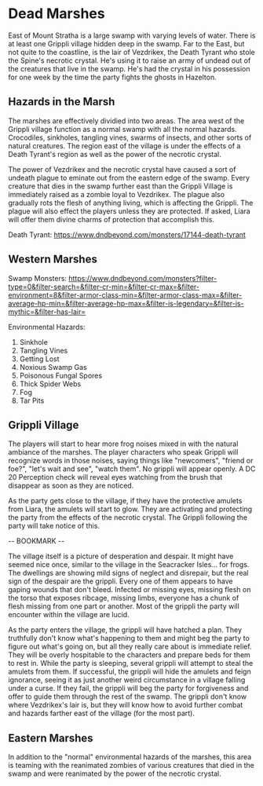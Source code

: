 # Dead Marshes
East of Mount Stratha is a large swamp with varying levels of water. There is at least one Grippli village hidden deep in the swamp. Far to the East, but not quite to the coastline, is the lair of Vezdrikex, the Death Tyrant who stole the Spine's necrotic crystal. He's using it to raise an army of undead out of the creatures that live in the swamp. He's had the crystal in his possession for one week by the time the party fights the ghosts in Hazelton.

## Hazards in the Marsh
The marshes are effectively dividied into two areas. The area west of the Grippli village function as a normal swamp with all the normal hazards. Crocodiles, sinkholes, tangling vines, swarms of insects, and other sorts of natural creatures. The region east of the village is under the effects of a Death Tyrant's region as well as the power of the necrotic crystal.

The power of Vezdrikex and the necrotic crystal have caused a sort of undeath plague to eminate out from the eastern edge of the swamp. Every creature that dies in the swamp further east than the Grippli Village is immediately raised as a zombie loyal to Vezdrikex. The plague also gradually rots the flesh of anything living, which is affecting the Grippli. The plague will also effect the players unless they are protected. If asked, Liara will offer them divine charms of protection that accomplish this.

Death Tyrant: https://www.dndbeyond.com/monsters/17144-death-tyrant

## Western Marshes
Swamp Monsters: https://www.dndbeyond.com/monsters?filter-type=0&filter-search=&filter-cr-min=&filter-cr-max=&filter-environment=8&filter-armor-class-min=&filter-armor-class-max=&filter-average-hp-min=&filter-average-hp-max=&filter-is-legendary=&filter-is-mythic=&filter-has-lair=

Environmental Hazards:
1. Sinkhole
2. Tangling Vines
3. Getting Lost
4. Noxious Swamp Gas
5. Poisonous Fungal Spores
6. Thick Spider Webs
7. Fog
8. Tar Pits

## Grippli Village
The players will start to hear more frog noises mixed in with the natural ambiance of the marshes. The player characters who speak Grippli will recognize words in those noises, saying things like "newcomers", "friend or foe?", "let's wait and see", "watch them". No grippli will appear openly. A DC 20 Perception check will reveal eyes watching from the brush that disappear as soon as they are noticed.

As the party gets close to the village, if they have the protective amulets from Liara, the amulets will start to glow. They are activating and protecting the party from the effects of the necrotic crystal. The Grippli following the party will take notice of this.

-- BOOKMARK --

The village itself is a picture of desperation and despair. It might have seemed nice once, similar to the village in the Seacracker Isles... for frogs. The dwellings are showing mild signs of neglect and disrepair, but the real sign of the despair are the grippli. Every one of them appears to have gaping wounds that don't bleed. Infected or missing eyes, missing flesh on the torso that exposes ribcage, missing limbs, everyone has a chunk of flesh missing from one part or another. Most of the grippli the party will encounter within the village are lucid.

As the party enters the village, the grippli will have hatched a plan. They truthfully don't know what's happening to them and might beg the party to figure out what's going on, but all they really care about is immediate relief. They will be overly hospitable to the characters and prepare beds for them to rest in. While the party is sleeping, several grippli will attempt to steal the amulets from them. If successful, the grippli will hide the amulets and feign ignorance, seeing it as just another weird circumstance in a village falling under a curse. If they fail, the grippli will beg the party for forgiveness and offer to guide them through the rest of the swamp. The grippli don't know where Vezdrikex's lair is, but they will know how to avoid further combat and hazards farther east of the village (for the most part).

## Eastern Marshes
In addition to the "normal" environmental hazards of the marshes, this area is teaming with the reanimated zombies of various creatures that died in the swamp and were reanimated by the power of the necrotic crystal.
